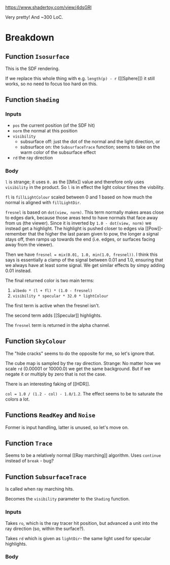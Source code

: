 https://www.shadertoy.com/view/4dsGRl

Very pretty!
And ~300 LoC.

# Breakdown

## Function `Isosurface`

This is the SDF rendering.

If we replace this whole thing with e.g. `length(p) - r` ([[Sphere]]) it still works, so no need to focus too hard on this.

## Function `Shading`

### Inputs

* `pos` the current position (of the SDF hit)
* `norm` the normal at this position
* `visibility` 
  * subsurface off: just the dot of the normal and the light direction, or
  * subsurface on: the `SubsurfaceTrace` function; seems to take on the warm color of the subsurface effect
* `rd` the ray direction


### Body

`l` is strange; it uses `0.` as the  [[Mix]] value and therefore only uses `visibility` in the product.
So `l` is in effect the light colour times the visbility.

`fl` is `fillLightColour` scaled between 0 and 1 based on how much the normal is aligned with `fillLightDir`.

`fresnel` is based on `dot(view, norm)`. This term normally makes areas close to edges dark, because those areas tend to have normals that face away from us (the viewer).
Since it is inverted by `1.0 - dot(view, norm)` we instead get a highlight.
The highlight is pushed closer to edges via [[Pow]]- remember that the higher the last param given to pow, the longer a signal stays off, then ramps up towards the end (i.e. edges, or surfaces facing away from the viewer).

Then we have `fresnel = mix(0.01, 1.0, min(1.0, fresnel))`.
I think this says is essentially a clamp of the signal between 0.01 and 1.0, ensuring that we always have at least some signal.
We get similar effects by simpy adding 0.01 instead.

The final returned color is two main terms:

1.  `albedo * (l + fl) * (1.0 - fresnel)`
2.  `visibility * specular * 32.0 * lightColour`

The first term is active when the fresnel isn't.

The second term adds [[Specular]] highlights. 

The `fresnel` term is returned in the alpha channel.

## Function `SkyColour`

The "hide cracks" seems to do the opposite for me, so let's ignore that.

The cube map is sampled by the ray direction.
Strange: No matter how we scale `rd` (0.00001 or 10000.0) we get the same background.
But if we negate it or multiply by zero that is not the case.

There is an interesting faking of [[HDR]].

`col = 1.0 / (1.2 - col) - 1.0/1.2`.
The effect seems to be to saturate the colors a lot.

## Functions `ReadKey` and `Noise`

Former is input handling, latter is unused, so let's move on.

## Function `Trace`

Seems to be a relatively normal [[Ray marching]] algorithm.
Uses `continue` instead of `break` - bug?

## Function `SubsurfaceTrace`

Is called when ray marching hits.

Becomes the `visibility` parameter to the `Shading` function.

### Inputs

Takes `ro`, which is the ray tracer hit position, but advanced a unit into the ray direction (so, within the surface?).

Takes `rd` which is given as `lightDir`- the same light used for specular highlights.



### Body